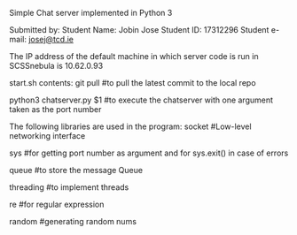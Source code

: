 Simple Chat server implemented in Python 3

Submitted by:
Student Name: Jobin Jose
Student ID: 17312296
Student e-mail: josej@tcd.ie

The IP address of the default machine in which server code is run in SCSSnebula is 10.62.0.93



start.sh contents:
git pull
#to pull the latest commit to the local repo

python3 chatserver.py $1
#to execute the chatserver with one argument taken as the port number



The following libraries are used in the program:
socket
#Low-level networking interface

sys
#for getting port number as argument and for sys.exit() in case of errors

queue
#to store the message Queue

threading
#to implement threads

re
#for regular expression

random
#generating random nums
